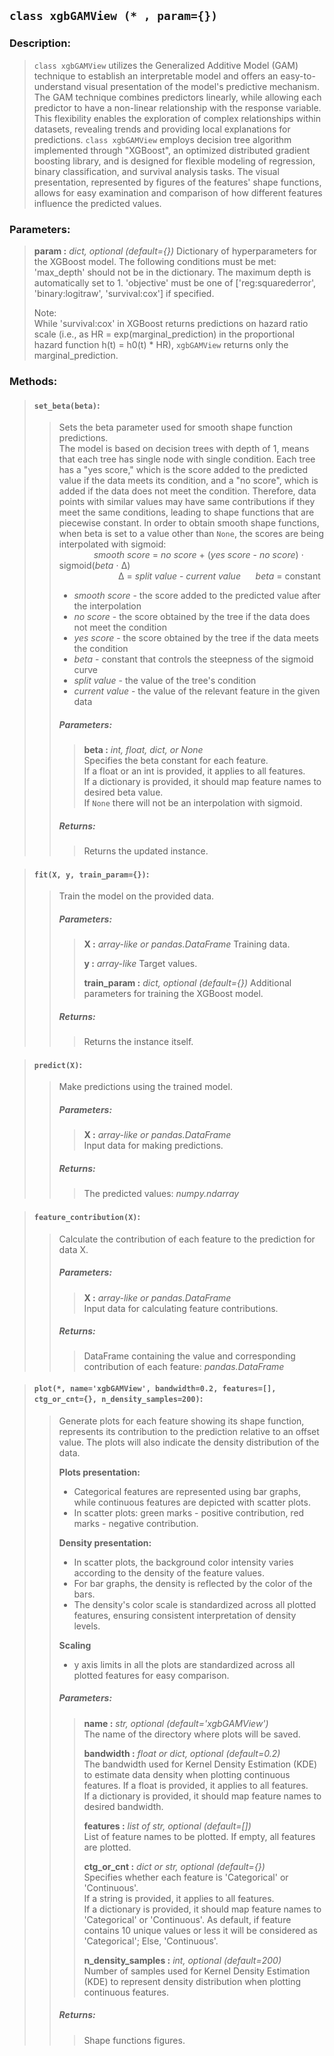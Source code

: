 ## `class xgbGAMView (* , param={})`

### Description:
> `class xgbGAMView` utilizes the Generalized Additive Model (GAM) technique to establish an interpretable model and offers an easy-to-understand visual presentation of the model's predictive mechanism. The GAM technique combines predictors linearly, while allowing each predictor to have a non-linear relationship with the response variable. This flexibility enables the exploration of complex relationships within datasets, revealing trends and providing local explanations for predictions. `class xgbGAMView` employs decision tree algorithm implemented through "XGBoost", an optimized distributed gradient boosting library, and is designed for flexible modeling of regression, binary classification, and survival analysis tasks. The visual presentation, represented by figures of the features' shape functions, allows for easy examination and comparison of how different features influence the predicted values.

### Parameters:
> **param :** *dict, optional (default={})*
> Dictionary of hyperparameters for the XGBoost model. The following conditions must be met:
> 'max_depth' should not be in the dictionary. The maximum depth is automatically set to 1.
> 'objective' must be one of ['reg:squarederror', 'binary:logitraw', 'survival:cox'] if specified.
>   
> Note:  
> While 'survival:cox' in XGBoost returns predictions on hazard ratio scale (i.e., as HR = exp(marginal_prediction) in the proportional hazard function h(t) = h0(t) * HR), `xgbGAMView` returns only the marginal_prediction.

### Methods:
> #### `set_beta(beta)`:  
>>  Sets the beta parameter used for smooth shape function predictions.  
>> The model is based on decision trees with depth of 1, means that each tree has single node with single condition. Each tree has a "yes score," which is the score added to the predicted value if the data meets its condition, and a "no score", which is added if the data does not meet the condition. Therefore, data points with similar values may have same contributions if they meet the same conditions, leading to shape functions that are piecewise constant. In order to obtain smooth shape functions, when beta is set to a value other than `None`, the scores are being interpolated with sigmoid:  
> &nbsp;&nbsp;&nbsp;&nbsp;&nbsp;&nbsp;&nbsp;&nbsp;&nbsp;&nbsp;&nbsp;&nbsp;&nbsp;&nbsp;*smooth score* = *no score* + (*yes score* - *no score*) ⋅ sigmoid(*beta* ⋅ Δ)  
> &nbsp;&nbsp;&nbsp;&nbsp;&nbsp;&nbsp;&nbsp;&nbsp;&nbsp;&nbsp;&nbsp;&nbsp;&nbsp;&nbsp;&nbsp;&nbsp;&nbsp;&nbsp;&nbsp;&nbsp;&nbsp;&nbsp;&nbsp;&nbsp;Δ = *split value* - *current value* &nbsp;&nbsp;&nbsp;&nbsp; *beta* = constant
>> - *smooth score* - the score added to the predicted value after the interpolation
>> - *no score* - the score obtained by the tree if the data does not meet the condition
>> - *yes score* - the score obtained by the tree if the data meets the condition
>> - *beta* - constant that controls the steepness of the sigmoid curve
>> - *split value* - the value of the tree's condition
>> - *current value* - the value of the relevant feature in the given data
>> ##### Parameters:
>>> **beta :** *int, float, dict, or None*  
>>> Specifies the beta constant for each feature.  
>>> If a float or an int is provided, it applies to all features.  
>>> If a dictionary is provided, it should map feature names to desired beta value.  
>>> If `None` there will not be an interpolation with sigmoid.
>>> 
>> ##### Returns:
>>> Returns the updated instance.

> #### `fit(X, y, train_param={})`:
>> Train the model on the provided data.
>> ##### Parameters:
>>> **X :** *array-like or pandas.DataFrame*
>>> Training data.
>>>
>>> **y :** *array-like*
>>> Target values.
>>>
>>> **train_param :** *dict, optional (default={})*
>>> Additional parameters for training the XGBoost model.
>> ##### Returns:
>>> Returns the instance itself.

> #### `predict(X)`:
>> Make predictions using the trained model.
>> ##### Parameters:  
>>> **X :** *array-like or pandas.DataFrame*  
>>> Input data for making predictions.  
>> ##### Returns:  
>>> The predicted values: *numpy.ndarray*  

> #### `feature_contribution(X)`:  
>> Calculate the contribution of each feature to the prediction for data X.  
>> ##### Parameters:  
>>> **X :** *array-like or pandas.DataFrame*  
>>> Input data for calculating feature contributions.  
>> ##### Returns:  
>>> DataFrame containing the value and corresponding contribution of each feature: *pandas.DataFrame*  

> #### `plot(*, name='xgbGAMView', bandwidth=0.2, features=[], ctg_or_cnt={}, n_density_samples=200)`:
>> Generate plots for each feature showing its shape function, represents its contribution to the prediction relative to an offset value.
>> The plots will also indicate the density distribution of the data.
>>
>> **Plots presentation:**  
>> - Categorical features are represented using bar graphs, while continuous features are depicted with scatter plots.  
>> - In scatter plots: green marks - positive contribution, red marks - negative contribution.
>>   
>> **Density presentation:**  
>> - In scatter plots, the background color intensity varies according to the density of the feature values.  
>> - For bar graphs, the density is reflected by the color of the bars.  
>> - The density's color scale is standardized across all plotted features, ensuring consistent interpretation of density levels.
>>   
>> **Scaling**  
>> - y axis limits in all the plots are standardized across all plotted features for easy comparison.  
>> 
>> ##### Parameters:  
>>> **name :** *str, optional (default='xgbGAMView')*  
>>> The name of the directory where plots will be saved.  
>>>   
>>> **bandwidth :** *float or dict, optional (default=0.2)*  
>>> The bandwidth used for Kernel Density Estimation (KDE) to estimate data density when plotting continuous features.
>>> If a float is provided, it applies to all features.  
>>> If a dictionary is provided, it should map feature names to desired bandwidth. 
>>>  
>>> **features :** *list of str, optional (default=[])*  
>>> List of feature names to be plotted. If empty, all features are plotted.  
>>>  
>>> **ctg_or_cnt :** *dict or str, optional (default={})*  
>>> Specifies whether each feature is 'Categorical' or 'Continuous'.  
>>> If a string is provided, it applies to all features.  
>>> If a dictionary is provided, it should map feature names to 'Categorical' or 'Continuous'.
>>> As default, if feature contains 10 unique values or less it will be considered as 'Categorical'; Else, 'Continuous'.
>>>  
>>> **n_density_samples :** *int, optional (default=200)*  
>>> Number of samples used for Kernel Density Estimation (KDE) to represent density distribution when plotting continuous features.
>>>  
>> ##### Returns:  
>>> Shape functions figures.

            
